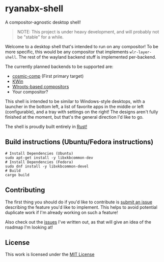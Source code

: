 # ryanabx-shell

A compositor-agnostic desktop shell!

> NOTE: This project is under heavy development, and will probably not be "stable" for a while.

Welcome to a desktop shell that's intended to run on any compositor! To be more specific, this would be any compositor that implements `wlr-layer-shell`. The rest of the wayland backend stuff is implemented per-backend.

The currently planned backends to be supported are:

- [cosmic-comp](https://github.com/pop-os/cosmic-comp) (First primary target)
- [KWin](https://invent.kde.org/plasma/kwin)
- [Wlroots-based compositors](https://gitlab.freedesktop.org/wlroots/wlroots)
- Your compositor?

This shell is intended to be similar to Windows-style desktops, with a launcher in the bottom left, a list of favorite apps in the middle or left (configurable), and a tray with settings on the right! The designs aren't fully finished at the moment, but that's the general direction I'd like to go.

The shell is proudly built entirely in [Rust!](https://www.rust-lang.org/) 

## Build instructions (Ubuntu/Fedora instructions)

```shell
# Install Dependencies (Ubuntu)
sudo apt-get install -y libxkbcommon-dev
# Install Dependencies (Fedora)
sudo dnf install -y libxkbcommon-devel
# Build
cargo build
```

## Contributing

The first thing you should do if you'd like to contribute is [submit an issue](https://github.com/ryanabx/ryanabx-shell/issues/new) describing the feature you'd like to implement. This helps to avoid potential duplicate work if I'm already working on such a feature!

Also check out the [issues](https://github.com/ryanabx/ryanabx-shell/issues) I've written out, as that will give an idea of the roadmap I'm looking at!

## License

This work is licensed under the [MIT License](LICENSE)